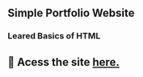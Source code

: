 <h2>Simple Portfolio Website</h2>
<h3>Leared Basics of HTML</h3>

<h2>📍 Acess the site <a href="">here.</a></h2>
